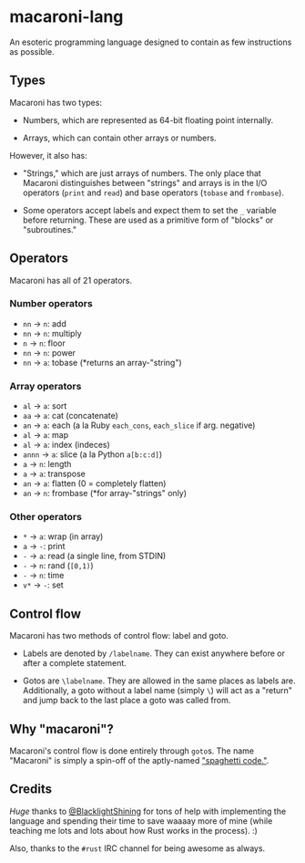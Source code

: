 # macaroni-lang

An esoteric programming language designed to contain as few instructions as
possible.

## Types

Macaroni has two types:

- Numbers, which are represented as 64-bit floating point internally.

- Arrays, which can contain other arrays or numbers.

However, it also has:

- "Strings," which are just arrays of numbers. The only place that Macaroni
  distinguishes between "strings" and arrays is in the I/O operators (`print`
  and `read`) and base operators (`tobase` and `frombase`).

- Some operators accept labels and expect them to set the `_` variable before
  returning. These are used as a primitive form of "blocks" or "subroutines."

## Operators

Macaroni has all of 21 operators.

### Number operators

- `nn` -> `n`: add
- `nn` -> `n`: multiply
- `n` -> `n`: floor
- `nn` -> `n`: power
- `nn` -> `a`: tobase (\*returns an array-"string")

### Array operators

- `al` -> `a`: sort
- `aa` -> `a`: cat (concatenate)
- `an` -> `a`: each (a la Ruby `each_cons`, `each_slice` if arg. negative)
- `al` -> `a`: map
- `al` -> `a`: index (indeces)
- `annn` -> `a`: slice (a la Python `a[b:c:d]`)
- `a` -> `n`: length
- `a` -> `a`: transpose
- `an` -> `a`: flatten (0 = completely flatten)
- `an` -> `n`: frombase (\*for array-"strings" only)

### Other operators

- `*` -> `a`: wrap (in array)
- `a` -> `-`: print
- `-` -> `a`: read (a single line, from STDIN)
- `-` -> `n`: rand (`[0,1)`)
- `-` -> `n`: time
- `v*` -> `-`: set

## Control flow

Macaroni has two methods of control flow: label and goto.

- Labels are denoted by `/labelname`. They can exist anywhere before or after a
  complete statement.

- Gotos are `\labelname`. They are allowed in the same places as labels are.
  Additionally, a goto without a label name (simply ``\``) will act as a
  "return" and jump back to the last place a goto was called from.

## Why "macaroni"?

Macaroni's control flow is done entirely through `goto`s. The name "Macaroni"
is simply a spin-off of the aptly-named ["spaghetti
code."](https://en.wikipedia.org/wiki/Spaghetti_code).

## Credits

*Huge* thanks to [@BlacklightShining](https://github.com/BlacklightShining) for
tons of help with implementing the language and spending their time to save
waaaay more of mine (while teaching me lots and lots about how Rust works in
the process). :)

Also, thanks to the `#rust` IRC channel for being awesome as always.
